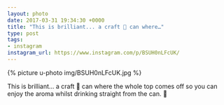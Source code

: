 ```yaml
---
layout: photo
date: 2017-03-31 19:34:30 +0000
title: "This is brilliant... a craft 🍺 can where…"
type: post
tags:
- instagram
instagram_url: https://www.instagram.com/p/BSUH0nLFcUK/
---
```


{% picture u-photo img/BSUH0nLFcUK.jpg %}

This is brilliant... a craft 🍺 can where the whole top comes off so you can enjoy the aroma whilst drinking straight from the can. 👏
